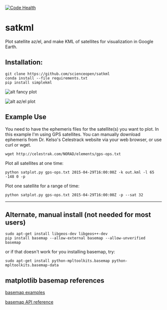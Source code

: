 [![Code Health](https://landscape.io/github/scienceopen/satkml/master/landscape.png)](https://landscape.io/github/scienceopen/satkml/master)

satkml
======

Plot satellite az/el, and make KML of satellites for visualization in Google Earth.

Installation:
-------------
```
git clone https://github.com/scienceopen/satkml
conda install --file requirements.txt
pip install simplekml
```

![alt fancy plot](http://scienceopen.github.io/gpsconst.png)

![alt az/el plot](http://scienceopen.github.io/gpsazel.png)

Example Use
-----------
You need to have the ephemeris files for the satellite(s) you want to plot.
In this example I'm using GPS satellites.
You can manually download ephemeris from Dr. Kelso's Celestrack website via your web browser, or use curl or wget.
```
wget http://celestrak.com/NORAD/elements/gps-ops.txt
```

Plot all satellites at one time:
```
python satplot.py gps-ops.txt 2015-04-29T16:00:00Z -k out.kml -l 65 -148 0 -p
```

Plot one satellite for a range of time:
```
python satplot.py gps-ops.txt 2015-04-29T16:00:00Z -p --sat 32
```
------------------------------------------------------------

Alternate, manual install (not needed for most users)
-----------------------------------------------------
```
sudo apt-get install libgeos-dev libgeos++-dev
pip install basemap --allow-external basemap --allow-unverified basemap
```
or if that doesn't work for you installing basemap, try:
```
sudo apt-get install python-mpltoolkits.basemap python-mpltoolkits.basemap-data
```

matplotlib basemap references
-----------------------------
[basemap examples](http://introtopython.org/visualization_earthquakes.html)

[basemap API reference](http://matplotlib.org/basemap/)


